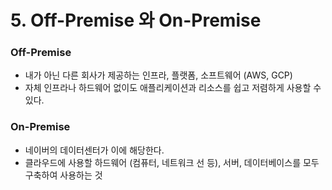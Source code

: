 # 5. Off-Premise 와 On-Premise

### Off-Premise

- 내가 아닌 다른 회사가 제공하는 인프라, 플랫폼, 소프트웨어 (AWS, GCP)
- 자체 인프라나 하드웨어 없이도 애플리케이션과 리소스를 쉽고 저렴하게 사용할 수 있다.

### On-Premise

- 네이버의 데이터센터가 이에 해당한다.
- 클라우드에 사용할 하드웨어 (컴퓨터, 네트워크 선 등), 서버, 데이터베이스를 모두 구축하여 사용하는 것
